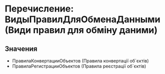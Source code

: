 ﻿# Перечисление: ВидыПравилДляОбменаДанными (Види правил для обміну даними)

## Значения

- ПравилаКонвертацииОбъектов (Правила конвертації об`єктів)
- ПравилаРегистрацииОбъектов (Правила реєстрації об`єктів)

